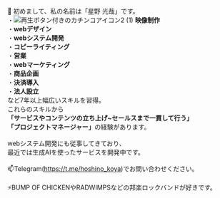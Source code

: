 👋 初めまして、私の名前は「星野 光哉」です。
<br>
・![再生ボタン付きのカチンコアイコン2 (1)](https://github.com/user-attachments/assets/0480406e-f2b4-42da-aafc-c37a8d04a06e) <b>映像制作</b><br>
・<b>webデザイン</b><br>
・<b>webシステム開発</b><br>
・<b>コピーライティング</b><br>
・<b>営業</b><br>
・<b>webマーケティング</b><br>
・<b>商品企画</b><br>
・<b>決済導入</b><br>
・<b>法人設立</b><br>
など7年以上幅広いスキルを習得。<br>
これらのスキルから<br>
<b>「サービスやコンテンツの立ち上げ~セールスまで一貫して行う」</b><br>
<b>「プロジェクトマネージャー」</b>の経験があります。<br>
<br> 
webシステム開発にも従事してきており、<br>
最近では生成AIを使ったサービスを開発中です。<br>
<br>
📫Telegram(https://t.me/hoshino_koya)でお問い合わせください。<br>
<br>
⚡BUMP OF CHICKENやRADWIMPSなどの邦楽ロックバンドが好きです。<br>
